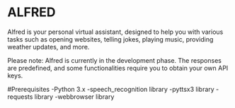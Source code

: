 # ALFRED
Alfred is your personal virtual assistant, designed to help you with various tasks such as opening websites, telling jokes, playing music, providing weather updates, and more.

Please note: Alfred is currently in the development phase. The responses are predefined, and some functionalities require you to obtain your own API keys.

#Prerequisites
-Python 3.x
-speech_recognition library
-pyttsx3 library
-requests library
-webbrowser library
